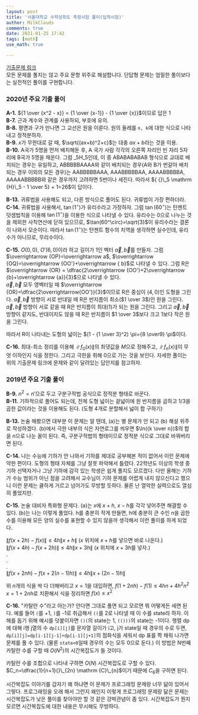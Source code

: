 ```yaml
---
layout: post
title: '서울대학교 수학성취도 측정시험 풀이(입학시험)'
author: MilkClouds
comments: true
date: 2021-01-25 17:42
tags: [math]
use_math: true

---
```


[기출문제 링크](http://www.math.snu.ac.kr/board/index.php?mid=ta_problems)  
모든 문제를 풀지는 않고 주요 문항 위주로 해설합니다. 단답형 문제는 엄밀한 풀이보다는 실전적인 풀이를 구현합니다.    

### 2020년 주요 기출 풀이  

**A-1.** ${1 \over {x^2 - x}} = {1 \over {x-1}} - {1 \over {x}}$이므로 답은 1  
**B-7.** 근과 계수와 관계를 사용하되, 부호에 유의.  
**B-8.** 평면과 구가 만나면 그 교선은 원을 이룬다. 원의 둘레를 `n, k`에 대한 식으로 나타내고 정적분하자.  
**B-9.** $x$가 무한대로 갈 때, $\sqrt{(ax+b)^2+c}$는 대충 $ax+b$라는 것을 이용.  
**B-10.** A국가 5명을 먼저 배치해둔 후, A 국가 사람 각각의 오른쪽 자리인 빈 자리 5자리에 B국가 5명을 채운다. 그럼 ${}\_5 \mathrm {H}\_5$인데, 이 중 ABABABABAB 형식으로 교대로 배치되는 경우는 유일하고, ABBBBBAAAA와 같이 배치되는 경우(A와 B가 번갈아 배치되는 경우 이외의 모든 경우)는 AABBBBBAAA, AAABBBBBAA, AAAABBBBBA, AAAAABBBBB와 같은 경우까지 고려하면 5번이나 세진다. 따라서 ${ {}\_5 \mathrm {H}\_5 - 1 \over 5} + 1=26$이 답이다.  


**B-13.** 귀류법을 사용해도 되고, 다른 방식으로 풀어도 된다. 귀류법이 가장 편하더라.  
**C-14.** 귀류법을 사용해서, $\tan(1^\circ)$가 유리수라고 가정하자. 그럼 $\tan(60^\circ)$는 탄젠트 덧셈법칙을 이용해 $\tan(1^\circ)$을 이용한 식으로 나타낼 수 있다. 유리수는 0으로 나누는 것을 제외한 사칙연산에 닫혀 있으므로, $\tan(60^\circ)=\sqrt{3}$이 유리수라는 결론이 나와서 모순이다. 따라서 $\tan(1^\circ)$는 탄젠트 함수의 치역을 생각하면 실수인데, 유리수가 아니므로, 무리수이다.    

**C-15.** $O(0,0)$, $O'(6,0)$이라 하고 길이가 1인 벡터 $\vec a,\vec b$를 만들자. 그럼
$\overrightarrow {OP}=\overrightarrow a$, $\overrightarrow {OQ}=\overrightarrow {OO'}+\overrightarrow { b}$로 나타낼 수 있다. 그럼 R은 $\overrightarrow {OR} = \dfrac{2\overrightarrow {OO'}+2\overrightarrow {b}+\overrightarrow {a}}{3}$으로 나타낼 수 있다.  
$\vec a,\vec b$ 모두 영벡터일 때 $\overrightarrow {OR}=\dfrac{2\overrightarrow{OO'}}{3}$이므로 R은 중심이 $(4,0)$인 도형을 그린다. $\vec a,\vec b$ 방향이 서로 반대일 때 R은 반지름이 최소($1 \over 3$)인 원을 그린다. $\vec a,\vec b$ 방향이 서로 같을 때 R은 반지름이 최대($1$)가 되는 원을 그린다. 그리고 $\vec a,\vec b$ 방향이 같지도, 반대이지도 않을 때 R은 반지름이 $1 \over 3$보다 크고 $1$보다 작은 원을 그린다.   

따라서 R이 나타내는 도형의 넓이는 $(1 - {1 \over 3}^2) \pi={8 \over9} \pi$이다.  


**C-16.** 최대-최소 정리를 이용해 $\|f_0(x)\|$의 최댓값을 $M$으로 정해주고, $\|f_n(x)\|$이 무엇 이하인지 식을 정한다. 그리고 극한을 취해 0으로 가는 것을 보인다. 자세한 풀이는 위의 기출문제 링크에 문제와 같이 달려있는 답안지를 참고하자.


### 2019년 주요 기출 풀이  

**B-9.** $n^2 = n'$으로 두고 구분구적법 공식으로 정적분 형태로 바꾼다.  
**B-11.** 기하적으로 풀어도 되는데, 전체 도형 넓이는 겉넓이에 원 반지름을 곱하고 1/3을 곱한 값이라는 것을 이용해도 된다. (도형 4개로 분할해서 넓이 합 구하기)   

**B-13.** 논술 해봤으면 대부분 이 문제는 알 텐데, (a)는 별 문제가 안 되고 (b) 해설 위주로 작성하겠다. (b)에서 극한 내부의 식은 자연로그를 씌우면 $\ln({k \over n})$의 합을 $n$으로 나눈 꼴이 된다. 즉, 구분구적법의 형태이므로 정적분 식으로 그대로 바꿔버리면 된다.


**C-14.** 나는 수능에 기하가 안 나와서 기하를 제대로 공부해본 적이 없어서 이런 문제에 약한 편이다. 도형의 형태 자체를 그냥 잘못 파악해서 틀렸다. 22학년도 이상의 학생 중 기하 선택자거나 그냥 기하에 감각 있는 학생은 쉽게 풀지도 모르겠다. 다만 올해는 기하가 수능 범위가 아닌 점을 고려해서 교수님이 기하 문제를 어렵게 내지 않으신다고 했으니 이런 문제는 쿨하게 거르고 넘어가도 무방할 듯하다. 물론 난 열악한 실력으로도 열심히 풀었지만.    

**C-15.** 논술 대비자 특화형 문제다. (a)는 $x$에 $x+h$, $x-h$를 각각 넣어주면 해결할 수 있다. (b)는 나는 이렇게 풀었다. h를 충분히 작게 만들면, h에 충분히 큰 수인 n을 곱한 수를 이용해 모든 양의 실수를 표현할 수 있지 않을까 생각해서 이런 풀이를 하게 되었다.    

$\|f(x+2h)-f(x)\| \le 4h \|x+h\|$ ($x$ 위치에 $x+h$를 넣으면 바로 나온다.)  
$\|f(x+4h)-f(x+2h)\| \le 4h \|x+3h\|$ ($x$ 위치에 $x+3h$를 넣자.)  
.  
.    
.    
$\|f(x+2nh)-f(x+2(n-1)h)\| \le 4h \|x+(2n-1)h\|$  

위 $n$개의 식을 싹 다 더해버리고 $x=1$을 대입하면, $f(1+2nh)-f(1) \le 4hn+4h^2n^2$   
$x=1+2nh$로 치환해서 식을 정리하면 $f(x) \le x^2$



**C-16.** "카탈란 수"라고 아는가? 안다면 그대로 풀면 되고 모르면 뭐 어떻게든 세면 된다. 예를 들어 `(`를 +1, `)`를 -1로 취급해서 `((`를 2로 나타낼 때 이 수를 state라 하자. 이해를 돕기 위해 예시를 덧붙이자면 `()(`의 state는 1, `(()))`의 state는 -1이다. 행렬 dp에 대해 i행 j열의 수 `dp[i][j]`를 문자열 길이가 i고, j가 state일 때 경우의 수로 두면, `dp[i][j]=dp[i-1][j-1]+dp[i-1][j+1]`의 점화식을 세워서 dp 표를 쫙 채워 나가면 문제를 풀 수 있다. (물론 `state<0`일때 경우의 수는 모두 0으로 둔다.) 이 방법은 N번째 카탈란 수를 구할 때 $O(N^2)$의 시간복잡도가 들 것이다.    

카탈란 수를 조합으로 나타내 구하면 $O(N)$ 시간복잡도로 구할 수 있다. $C_n=\dfrac{1}{n+1}{}\_{2n} \mathrm {C}\_{n}$이기 때문에 $C_6$을 구하면 된다.  

시간복잡도 이야기를 갑자기 왜 하냐면 이 문제가 프로그래밍 문제랑 너무 닮아 있어서 그렇다. 프로그래밍을 오래 해서 그런지 왜인지 이렇게 프로그래밍 문제랑 닮은 문제는 시간복잡도가 낮은 풀이를 찾아야만 할 것 같은 강박관념이 좀 있다. 시간복잡도가 뭔지 모르면 시간복잡도에 대한 내용은 무시해도 무방하다.